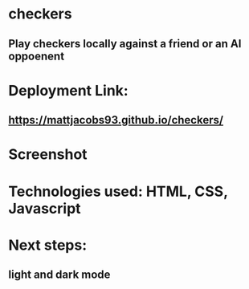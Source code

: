# checkers
## Play checkers locally against a friend or an AI oppoenent


# Deployment Link: 
## https://mattjacobs93.github.io/checkers/

# Screenshot

# Technologies used: HTML, CSS, Javascript

# Next steps:
## light and dark mode